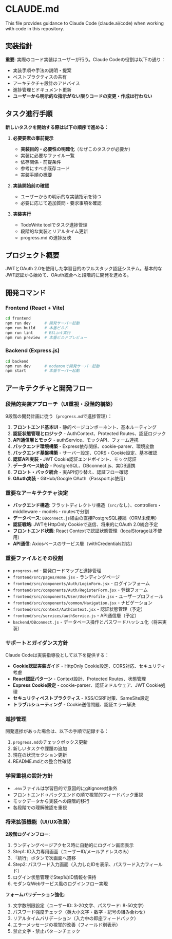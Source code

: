 # CLAUDE.md

This file provides guidance to Claude Code (claude.ai/code) when working with code in this repository.

## 実装指針
**重要**: 実際のコード実装はユーザーが行う。Claude Codeの役割は以下の通り：
- 実装手順や手法の説明・提案
- ベストプラクティスの共有
- アーキテクチャ設計のアドバイス
- 進捗管理とドキュメント更新
- **ユーザーから明示的な指示がない限りコードの変更・作成は行わない**

## タスク進行手順
**新しいタスクを開始する際は以下の順序で進める：**

1. **必要要素の事前提示**
   - **実装目的・必要性の明確化**（なぜこのタスクが必要か）
   - 実装に必要なファイル一覧
   - 依存関係・前提条件
   - 参考にすべき既存コード
   - 実装手順の概要

2. **実装開始前の確認**
   - ユーザーからの明示的な実装指示を待つ
   - 必要に応じて追加質問・要求事項を確認

3. **実装実行**
   - TodoWrite toolでタスク進捗管理
   - 段階的な実装とリアルタイム更新
   - progress.md の進捗反映

## プロジェクト概要

JWTとOAuth 2.0を使用した学習目的のフルスタック認証システム。基本的なJWT認証から始めて、OAuth統合へと段階的に開発を進める。

## 開発コマンド

### Frontend (React + Vite)
```bash
cd frontend
npm run dev      # 開発サーバー起動
npm run build    # 本番ビルド
npm run lint     # ESLint実行
npm run preview  # 本番ビルドプレビュー
```

### Backend (Express.js)
```bash
cd backend
npm run dev      # nodemonで開発サーバー起動
npm start        # 本番サーバー起動
```

## アーキテクチャと開発フロー

### 段階的実装アプローチ（UI重視・段階的構築）
9段階の開発計画に従う（`progress.md`で進捗管理）：

1. **フロントエンド基本UI** - 静的ページコンポーネント、基本ルーティング
2. **認証状態管理とロジック** - AuthContext、Protected Routes、認証ロジック
3. **API通信層とモック** - authService、モックAPI、フォーム連携
4. **バックエンド環境構築** - Express依存関係、cookie-parser、環境変数
5. **バックエンド基盤構築** - サーバー設定、CORS・Cookie設定、基本確認
6. **認証API実装** - JWT Cookie認証エンドポイント、モック認証
7. **データベース統合** - PostgreSQL、DBconnect.js、実DB連携
8. **フロント・バック統合** - 実API切り替え、認証フロー確認
9. **OAuth実装** - GitHub/Google OAuth（Passport.js使用）

### 重要なアーキテクチャ決定
- **バックエンド構造**: フラットディレクトリ構造（`src/`なし）、controllers・middleware・models・routesで分割
- **データベース**: `DBconnect.js`経由の直接PostgreSQL接続（ORM未使用）
- **認証戦略**: JWTをHttpOnly Cookieで送信、将来的にOAuth 2.0統合予定
- **フロントエンド状態**: React Contextで認証状態管理（localStorageは不使用）
- **API通信**: Axiosベースのサービス層（withCredentials対応）

### 重要ファイルとその役割
- `progress.md` - 開発ロードマップと進捗管理
- `frontend/src/pages/Home.jsx` - ランディングページ
- `frontend/src/components/Auth/LoginForm.jsx` - ログインフォーム
- `frontend/src/components/Auth/RegisterForm.jsx` - 登録フォーム  
- `frontend/src/components/User/UserProfile.jsx` - ユーザープロフィール
- `frontend/src/components/common/Navigation.jsx` - ナビゲーション
- `frontend/src/context/AuthContext.jsx` - 認証状態管理（予定）
- `frontend/src/services/authService.js` - API通信層（予定）
- `backend/DBconnect.js` - データベース操作とパスワードハッシュ化（将来実装）

### サポートとガイダンス方針
Claude Codeは実装指導役として以下を提供する：
- **Cookie認証実装ガイド** - HttpOnly Cookie設定、CORS対応、セキュリティ考慮
- **React認証パターン** - Context設計、Protected Routes、状態管理
- **Express Cookie設定** - cookie-parser、認証ミドルウェア、JWT Cookie処理
- **セキュリティベストプラクティス** - XSS/CSRF対策、SameSite設定
- **トラブルシューティング** - Cookie送信問題、認証エラー解決

### 進捗管理
開発進捗があった場合は、以下の手順で記録する：
1. `progress.md`のチェックボックス更新
2. 新しいタスクや課題の追加
3. 現在の状況セクション更新
4. README.mdとの整合性確認

### 学習重視の設計方針
- `.env`ファイルは学習目的で意図的にgitignore対象外
- フロントエンド→バックエンドの順で視覚的フィードバック重視
- モックデータから実装への段階的移行
- 各段階での理解確認を重視

### 将来拡張機能（UI/UX改善）

**2段階ログインフロー**:
1. ランディングページアクセス時に自動的にログイン画面表示
2. Step1: ID入力専用画面（ユーザーID/メールアドレスのみ）
3. 「続行」ボタンで次画面へ遷移
4. Step2: パスワード入力画面（入力したIDを表示、パスワード入力フィールド）
5. ログイン状態管理でStep1のID情報を保持
6. モダンなWebサービス風のログインフロー実現

**フォームバリデーション強化**:
1. 文字数制限設定（ユーザーID: 3-20文字、パスワード: 8-50文字）
2. パスワード強度チェック（英大小文字・数字・記号の組み合わせ）
3. リアルタイムバリデーション（入力中の即座フィードバック）
4. エラーメッセージの視覚的改善（フィールド別表示）
5. 禁止文字・禁止パターンチェック